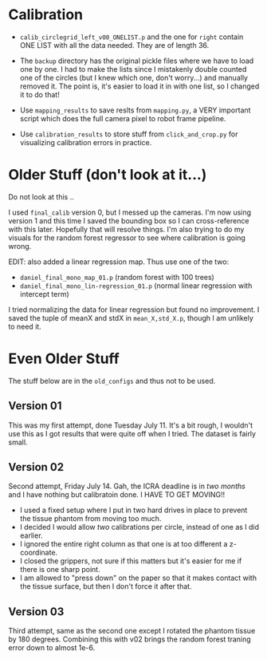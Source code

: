 # Calibration


- `calib_circlegrid_left_v00_ONELIST.p` and the one for `right` contain ONE LIST with all the data needed. They are of length 36.

- The `backup` directory has the original pickle files where we have to load one by one. I had to make the lists since I mistakenly double counted one of the circles (but I knew which one, don't worry...) and manually removed it. The point is, it's easier to load it in with one list, so I changed it to do that!

- Use `mapping_results` to save reslts from `mapping.py`, a VERY important script which does the full camera pixel to robot frame pipeline.

- Use `calibration_results` to store stuff from `click_and_crop.py` for visualizing calibration errors in practice.


# Older Stuff (don't look at it...)

Do not look at this ..

I used `final_calib` version 0, but I messed up the cameras. I'm now using version 1 and this time I saved the bounding box so I can cross-reference with this later. Hopefully that will resolve things.
I'm also trying to do my visuals for the random forest regressor to see where calibration is going wrong.

EDIT: also added a linear regression map. Thus use one of the two:

- `daniel_final_mono_map_01.p` (random forest with 100 trees)
- `daniel_final_mono_lin-regression_01.p` (normal linear regression with intercept term)

I tried normalizing the data for linear regression but found no improvement. I saved the tuple of meanX and stdX in `mean_X,std_X.p`, though I am unlikely to need it.

# Even Older Stuff

The stuff below are in the `old_configs` and thus not to be used.

## Version 01

This was my first attempt, done Tuesday July 11. It's a bit rough, I wouldn't use this as I got results that were quite off when I tried. The dataset is fairly small.

## Version 02

Second attempt, Friday July 14. Gah, the ICRA deadline is in *two months* and I have nothing but calibratoin done. I HAVE TO GET MOVING!!

- I used a fixed setup where I put in two hard drives in place to prevent the tissue phantom from moving too much. 
- I decided I would allow *two* calibrations per circle, instead of one as I did earlier.
- I ignored the entire right column as that one is at too different a z-coordinate.
- I closed the grippers, not sure if this matters but it's easier for me if there is one sharp point.
- I am allowed to "press down" on the paper so that it makes contact with the tissue surface, but then I don't force it after that.


## Version 03

Third attempt, same as the second one except I rotated the phantom tissue by 180 degrees. Combining this with v02 brings the random forest traning error down to almost 1e-6.
